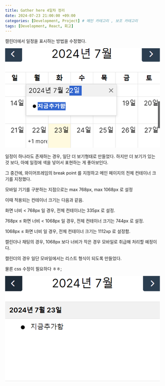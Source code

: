 ```yaml
---
title: Gather here 4일차 정리
date: 2024-07-23 21:00:00 +09:00
categories: [Development, Project] # 메인 카테고리 , 보조 카테고리
tags: [Development, React, 회고]
---
```


캘린더에서 일정을 표시하는 방법을 수정했다.

![캘린더 월력 형태](../assets/img/posts/2024-07-23-gather_here-4-1.png)

일정이 하나라도 존재하는 경우, 일단 더 보기형태로 만들었다.
하지만 더 보기가 있는 것 보다, 아예 일정에 색을 넣어서 표현하는 게 좋아보인다.

그 중간에, 와이어프레임의 break point 를 지정하고 메인 페이지의 전체 컨테이너 크기를 지정했다.

모바일 기기를 구분하는 지점으로는 max 768px, max 1068px 로 설정

이때 적용되는 컨테이너 크기는 다음과 같음.

화면 너비 < 768px 일 경우, 전체 컨테이너는 335px 로 설정.

768px ≤ 화면 너비 < 1068px 일 경우, 전체 컨테이너 크기는 744px 로 설정.

1068px ≤ 화면 너비 일 경우, 전체 컨테이너 크기는 1112xp 로 설정함.

캘린더나 채팅의 경우, 1068px 보다 너비가 작은 경우 모바일로 취급해 처리할 예정이다.

캘린더의 경우 일단 모바일에서는 리스트 형식이 되도록 만들었다.

물론 css 수정이 필요하다 ㅎㅎ;

![캘린더 리스트 형태](../assets/img/posts/2024-07-23-gather_here-4-2.png)
